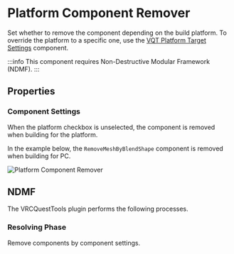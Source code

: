 # Platform Component Remover

Set whether to remove the component depending on the build platform.
To override the platform to a specific one, use the [VQT Platform Target Settings](./platform-target-settings) component.

:::info
This component requires Non-Destructive Modular Framework (NDMF).
:::

## Properties

### Component Settings

When the platform checkbox is unselected, the component is removed when building for the platform.

In the example below, the `RemoveMeshByBlendShape` component is removed when building for PC.

![Platform Component Remover](/img/platform-component-remover.png)

## NDMF

The VRCQuestTools plugin performs the following processes.

### Resolving Phase

Remove components by component settings.
